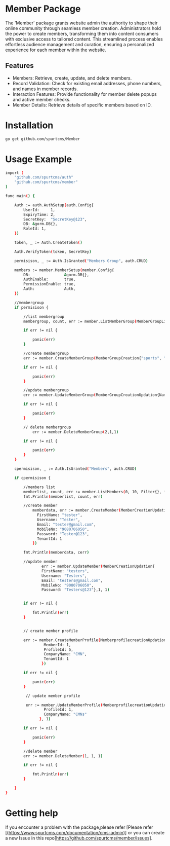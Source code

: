 # Member Package

The 'Member' package grants website admin the authority to shape their online community through seamless member creation. Administrators hold the power to create members, transforming them into content consumers with exclusive access to tailored content. This streamlined process enables effortless audience management and curation, ensuring a personalized experience for each member within the website.

## Features

- Members: Retrieve, create, update, and delete members.
- Record Validation: Check for existing email addresses, phone numbers, and names in member records.
- Interaction Features: Provide functionality for member delete popups and active member checks.
- Member Details: Retrieve details of specific members based on ID.



# Installation

``` bash
go get github.com/spurtcms/Member
```


# Usage Example

``` bash
import (
	"github.com/spurtcms/auth"
	"github.com/spurtcms/member"
)

func main() {

	Auth := auth.AuthSetup(auth.Config{
		UserId:     1,
		ExpiryTime: 2,
		SecretKey:  "SecretKey@123",
		DB: &gorm.DB{},
		RoleId: 1,
	})

	token, _ := Auth.CreateToken()

	Auth.VerifyToken(token, SecretKey)

	permisison, _ := Auth.IsGranted("Members Group", auth.CRUD)

	members := member.MemberSetup(member.Config{
		DB:               &gorm.DB{},
		AuthEnable:       true,
		PermissionEnable: true,
		Auth:             Auth,
	})

	//membergroup
	if permisison {

		//list membergroup
		membergroup, count, err := member.ListMemberGroup(MemberGroupListReq{Limit: 10, Offset: 0}, 1)

		if err != nil {

			panic(err)
		}

		//create membergroup
		err := member.CreateMemberGroup(MemberGroupCreation{"sports", "indian team", 1}, 1)

		if err != nil {

			panic(err)
		}

		//update membergroup
		err := member.UpdateMemberGroup(MemberGroupCreationUpdation{Name:"Default",Description: "default group2",ModifiedBy: 1,IsActive: 1},2,1)

		if err != nil {

			panic(err)
		}

		// delete membergroup
			err := member.DeleteMemberGroup(2,1,1)

		if err != nil {

			panic(err)
		}
	}

	cpermisison, _ := Auth.IsGranted("Members", auth.CRUD)

	if cpermisison {

		//members list
		memberlist, count, err := member.ListMembers(0, 10, Filter{}, false,1)
		fmt.Println(memberlist, count, err)

		//create member
			memberdata, err := member.CreateMember(MemberCreationUpdation{
			  FirstName: "tester",
			  Username: "Tester",
			  Email: "tester@gmail.com",
			  MobileNo: "9080706050",
			  Password: "Tester@123",
			  TenantId: 1
			})

		fmt.Println(memberdata, cerr)

		//update member
				err := member.UpdateMember(MemberCreationUpdation{
				FirstName: "testers",
				Username: "Testers",
				Email: "testers@gmail.com",
				MobileNo: "9080706050",
				Password: "Testers@123"},1, 1)


		if err != nil {

			fmt.Println(err)
		}


		// create member profile

		err := member.CreateMemberProfile(MemberprofilecreationUpdation{
		         MemberId: 1,
			     ProfileId: 5,
				 CompanyName: "CMN",
				 TenantId: 1
				})

		if err != nil {

			panic(err)
		}

         // update member profile

		 err := member.UpdateMemberProfile(MemberprofilecreationUpdation{
		         ProfileId: 1,
				 CompanyName: "CMNs"
			   }, 1)

		if err != nil {

			panic(err)
		}

		//delete member
		err := member.DeleteMember(1, 1, 1)

		if err != nil {

			fmt.Println(err)
		}

	}
}
```

# Getting help
If you encounter a problem with the package,please refer [Please refer [(https://www.spurtcms.com/documentation/cms-admin)] or you can create a new Issue in this repo[https://github.com/spurtcms/member/issues].
